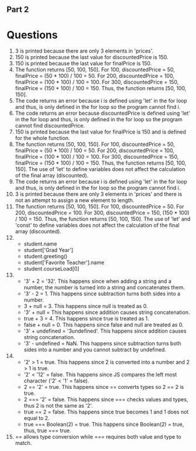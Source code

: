 ## Part 2

# Questions

1. 3 is printed because there are only 3 elements in 'prices'.
2. 150 is printed because the last value for discountedPrice is 150.
3. 150 is printed because the last value for finalPrice is 150.
4. The function returns [50, 100, 150]. For 100, discountedPrice = 50, finalPrice = (50 * 100) / 100 = 50. For 200, discountedPrice = 100, finalPrice = (100 * 100) / 100 = 100. For 300, discountedPrice = 150, finalPrice = (150 * 100) / 100 = 150. Thus, the function returns [50, 100, 150].
5. The code returns an error because i is defined using 'let' in the for loop and thus, is only defined in the for loop so the program cannot find i.
6. The code returns an error because discountedPrice is defined using 'let' in the for loop and thus, is only defined in the for loop so the program cannot find discountedPrice.
7. 150 is printed because the last value for finalPrice is 150 and is defined for the whole function.
8. The function returns [50, 100, 150]. For 100, discountedPrice = 50, finalPrice = (50 * 100) / 100 = 50. For 200, discountedPrice = 100, finalPrice = (100 * 100) / 100 = 100. For 300, discountedPrice = 150, finalPrice = (150 * 100) / 100 = 150. Thus, the function returns [50, 100, 150]. The use of 'let' to define variables does not affect the calculation of the final array (discounted).
9. The code returns an error because i is defined using 'let' in the for loop and thus, is only defined in the for loop so the program cannot find i.
10. 3 is printed because there are only 3 elements in 'prices' and there is not an attempt to assign a new element to length.
11. The function returns [50, 100, 150]. For 100, discountedPrice = 50. For 200, discountedPrice = 100. For 300, discountedPrice = 150, (150 * 100) / 100 = 150. Thus, the function returns [50, 100, 150]. The use of 'let' and 'const' to define variables does not affect the calculation of the final array (discounted).
12. - student.name
    - student['Grad Year']
    - student.greeting()
    - student['Favorite Teacher'].name
    - student.courseLoad[0]
13. - '3' + 2 = '32'. This happens since when adding a string and a number, the number is turned into a string and concatenates them.
    - '3' - 2 = 1.  This happens since subtraction turns both sides into a number.
    - 3 + null = 3. This happens since null is treated as 0.
    - '3' + null = This happens since addition causes string concatenation.
    - true + 3 = 4. This happens since true is treated as 1.
    - false + null = 0. This happens since false and null are treated as 0.
    - '3' + undefined = '3undefined'. This happens since addition causes string concatenation.
    - '3' - undefined = NaN. This happens since subtraction turns both sides into a number and you cannot subtract by undefined.
14. - '2' > 1 = true. This happens since 2 is converted into a number and 2 > 1 is true.
    - '2' < '12' = false. This happens since JS compares the left most character ('2' < '1' = false).
    - 2 == '2' = true. This happens since == converts types so 2 == 2 is true.
    - 2 === '2' = false. This happens since === checks values and types, thus 2 is not the same as '2'.
    - true == 2 = false. This happens since true becomes 1 and 1 does not equal to 2.
    - true === Boolean(2) = true. This happens since Boolean(2) = true, thus, true === true.
15. == allows type conversion while === requires both value and type to match.
